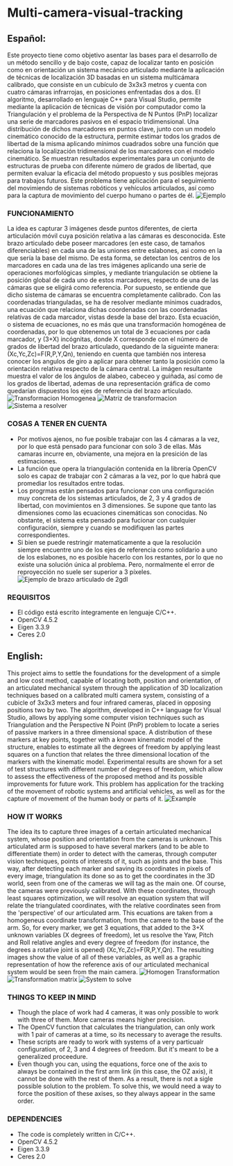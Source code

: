 # Multi-camera-visual-tracking
## Español:
Este proyecto tiene como objetivo asentar las bases para el desarrollo de un método sencillo y de bajo coste, capaz de localizar tanto en posición como en orientación un sistema mecánico articulado mediante la aplicación de técnicas de localización 3D basadas en un sistema multicámara calibrado, que consiste en un cubículo de 3x3x3 metros y cuenta con cuatro cámaras infrarrojas, en posiciones enfrentadas dos a dos.
El algoritmo, desarrollado en lenguaje C++ para Visual Studio, permite mediante la aplicación de técnicas de visión por computador como la Triangulación y el problema de la Perspectiva de N Puntos (PnP) localizar una serie de marcadores pasivos en el espacio tridimensional. Una distribución de dichos marcadores en puntos clave, junto con un modelo cinemático conocido de la estructura, permite estimar todos los grados de libertad de la misma aplicando mínimos cuadrados sobre una función que relaciona la localización tridimensional de los marcadores con el modelo cinemático. Se muestran resultados experimentales para un conjunto de estructuras de prueba con diferente número de grados de libertad, que permiten evaluar la eficacia del método propuesto y sus posibles mejoras para trabajos futuros.
Este problema tiene aplicación para el seguimiento del movimiendo de sistemas robóticos y vehículos articulados, así como para la captura de movimiento del cuerpo humano o partes de él.
![](https://github.com/Josgonmar/Multi-camera-visual-tracking/blob/main/Readme_files/2gdl-7.bmp?raw=true "Ejemplo")
### FUNCIONAMIENTO
La idea es capturar 3 imágenes desde puntos diferentes, de cierta articulación móvil cuya posición relativa a las cámaras es desconocida.
Este brazo articulado debe poseer marcadores (en este caso, de tamaños diferenciables) en cada una de las uniones entre eslabones, asi como en la que sería la base del mismo.
De esta forma, se detectan los centros de los marcadores en cada una de las tres imágenes aplicando una serie de operaciones morfológicas simples, y mediante triangulación se obtiene la posición global de cada uno de estos marcadores, respecto de una de las cámaras que se eligirá como referencia. Por supuesto, se entiende que dicho sistema de cámaras se encuentra completamente calibrado. Con las coordenadas trianguladas, se ha de resolver mediante mínimos cuadrados, una ecuación que relaciona dichas coordenadas con las coordenadas relativas de cada marcador, vistas desde la base del brazo. Esta ecuación, o sistema de ecuaciones, no es más que una transformación homogénea de coordenadas, por lo que obtenemos un total de 3 ecuaciones por cada marcador, y (3+X) incógnitas, donde X corresponde con el número de grados de libertad del brazo articulado, quedando de la sigueinte manera: (Xc,Yc,Zc)=F(R,P,Y,Qn), teniendo en cuenta que también nos interesa conocer los angulos de giro a aplicar para obtener tanto la posición como la orientación relativa respecto de la cámara central.
La imágen resultante muestra el valor de los ángulos de alabeo, cabeceo y guiñada, así como de los grados de libertad, ademas de una representación gráfica de como quedarían dispuestos los ejes de referencia del brazo articulado.
![](https://github.com/Josgonmar/Multi-camera-visual-tracking/blob/main/Readme_files/Matrix_trans.PNG?raw=true "Transformacion Homogenea")
![](https://github.com/Josgonmar/Multi-camera-visual-tracking/blob/main/Readme_files/Trans_matrix.PNG?raw=true "Matriz de transformacion")
![](https://github.com/Josgonmar/Multi-camera-visual-tracking/blob/main/Readme_files/Function.PNG?raw=true "Sistema a resolver")
### COSAS A TENER EN CUENTA
- Por motivos ajenos, no fue posible trabajar con las 4 cámaras a la vez, por lo que está pensado para funcionar con solo 3 de ellas. Más camaras incurre en, obviamente, una mejora en la presición de las estimaciones.
- La función que opera la triangulación contenida en la librería OpenCV solo es capaz de trabajar con 2 cámaras a la vez, por lo que habrá que promediar los resultados entre todas.
- Los progrmas están pensados para funcionar con una configuración muy concreta de los sistemas articulados, de 2, 3 y 4 grados de libertad, con movimientos en 3 dimensiones. Se supone que tanto las dimensiones como las ecuaciones cinemáticas son conocidas. No obstante, el sistema esta pensado para fucionar con cualquier configuración, siempre y cuando se modifiquen las partes correspondientes.
- Si bien se puede restringir matematicamente a que la resolución siempre encuentre uno de los ejes de referencia como solidario a uno de los eslabones, no es posible hacerlo con los restantes, por lo que no existe una solución única al problema. Pero, normalmente el error de reproyección no suele ser superior a 3 píxeles.
![](https://github.com/Josgonmar/Multi-camera-visual-tracking/blob/main/Readme_files/2gdlDH.png?raw=true "Ejemplo de brazo articulado de 2gdl")
### REQUISITOS
- El código está escrito íntegramente en lenguaje C/C++.
- OpenCV 4.5.2
- Eigen 3.3.9
- Ceres 2.0
## English:
This project aims to settle the foundations for the development of a simple and low cost method, capable of locating both, position and orientation, of an articulated mechanical system through the application of 3D localization techniques based on a calibrated multi camera system, consisting of a cubicle of 3x3x3 meters and four infrared cameras, placed in opposing positions two by two.
The algorithm, developed in C++ language for Visual Studio, allows by applying some computer vision techniques such as Triangulation and the Perspective N Point (PnP) problem to locate a series of passive markers in a three dimensional space. A distribution of these markers at key points, together with a known kinematic model of the structure, enables to estimate all the degrees of freedom by applying least squares on a function that relates the three dimensional location of the markers with the kinematic model. Experimental results are shown for a set of test structures with different number of degrees of freedom, which allow to assess the effectiveness of the proposed method and its possible improvements for future work.
This problem has application for the tracking of the movement of robotic systems and artificial vehicles, as well as for the capture of movement of the human body or parts of it.
![](https://github.com/Josgonmar/Multi-camera-visual-tracking/blob/main/Readme_files/3gdl-13.bmp?raw=true "Example")
### HOW IT WORKS
The idea its to capture three images of a certain articulated mechanical system, whose position and orientation from the cameras is unknown.
This articulated arm is supposed to have several markers (and to be able to differentiate them) in order to detect with the cameras, through computer vision techniques, points of interests of it, such as joints and the base. This way, after detecting each marker and saving its coordinates in pixels of every image, triangulation its done so as to get the coordinates in the 3D world, seen from one of the cameras we will tag as the main one. Of course, the cameras were previously calibrated.
With these coordinates, through least squares optimization, we will resolve an equation system that will relate the triangulated coordinates, with the relative coordinates seen from the 'perspective' of our articulated arm. This ecuations are taken from a homogeneus coordinate transformation, from the camere to the base of the arm. So, for every marker, we get 3 equations, that added to the 3+X unknown variables (X degrees of freedom), let us resolve the Yaw, Pitch and Roll relative angles and every degree of freedom (for instance, the degrees a rotative joint is opened) (Xc,Yc,Zc)=F(R,P,Y,Qn).
The resulting images show the value of all of these variables, as well as a graphic representation of how the reference axis of our articulated mechanical system would be seen from the main camera.
![](https://github.com/Josgonmar/Multi-camera-visual-tracking/blob/main/Readme_files/Matrix_trans.PNG?raw=true "Homogen Transformation")
![](https://github.com/Josgonmar/Multi-camera-visual-tracking/blob/main/Readme_files/Trans_matrix.PNG?raw=true "Transformation matrix")
![](https://github.com/Josgonmar/Multi-camera-visual-tracking/blob/main/Readme_files/Function.PNG?raw=true "System to solve")
### THINGS TO KEEP IN MIND
- Though the place of work had 4 cameras, it was only possible to work with three of them. More cameras means higher precision.
- The OpenCV function that calculates the triangulation, can only work with 1 pair of cameras at a time, so its necessary to average the results.
- These scripts are ready to work with systems of a very particualr configuration, of 2, 3 and 4 degrees of freedom. But it's meant to be a generalized proceedure.
- Even though you can, using the equations, force one of the axis to always be contained in the first arm link (in this case, the OZ axis), it cannot be done with the rest of them. As a result, there is not a sigle possible solution to the problem. To solve this, we would need a way to force the position of these axises, so they always appear in the same order.
### DEPENDENCIES
- The code is completely written in C/C++.
- OpenCV 4.5.2
- Eigen 3.3.9
- Ceres 2.0
